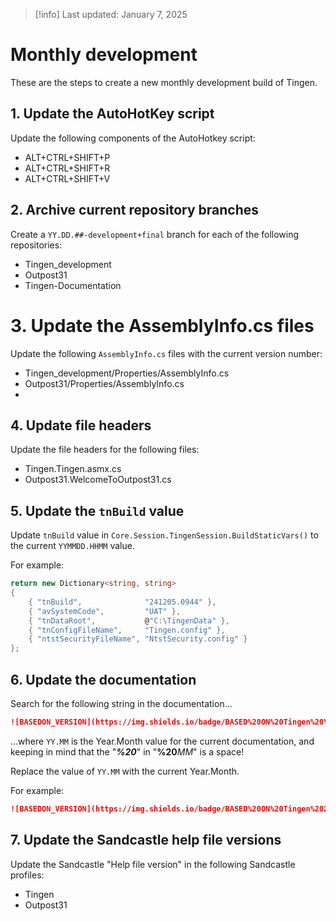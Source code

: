 <!-- u250107 -->
> [!info] Last updated: January 7, 2025
# Monthly development

These are the steps to create a new monthly development build of Tingen.
## 1. Update the AutoHotKey script

Update the following components of the AutoHotkey script:

* ALT+CTRL+SHIFT+P
* ALT+CTRL+SHIFT+R
* ALT+CTRL+SHIFT+V
## 2. Archive current repository branches

  Create a `YY.DD.##-development+final` branch for each of the following repositories:

* Tingen_development
* Outpost31
* Tingen-Documentation
# 3. Update the AssemblyInfo.cs files

  Update the following `AssemblyInfo.cs` files with the current version number:

* Tingen_development/Properties/AssemblyInfo.cs
* Outpost31/Properties/AssemblyInfo.cs
* 
## 4. Update file headers

Update the file headers for the following files:

* Tingen.Tingen.asmx.cs
* Outpost31.WelcomeToOutpost31.cs

## 5. Update the `tnBuild` value

Update `tnBuild` value in `Core.Session.TingenSession.BuildStaticVars()` to the current `YYMMDD.HHMM` value.

For example:

```csharp
return new Dictionary<string, string>
{
    { "tnBuild",              "241205.0944" },
    { "avSystemCode",         "UAT" },
    { "tnDataRoot",           @"C:\TingenData" },
    { "tnConfigFileName",     "Tingen.config" },
    { "ntstSecurityFileName", "NtstSecurity.config" }
};
```

## 6. Update the documentation

Search for the following string in the documentation...

```markdown
![BASEDON_VERSION](https://img.shields.io/badge/BASED%20ON%20Tingen%20YY.MM-white?style=for-the-badge)
```

...where `YY.MM` is the Year.Month value for the current documentation, and keeping in mind that the "***%20***" in "**%20***MM*" is a space!

Replace the value of `YY.MM` with the current Year.Month.

For example:

```markdown
![BASEDON_VERSION](https://img.shields.io/badge/BASED%20ON%20Tingen%2025.11-white?style=for-the-badge)
```

## 7. Update the Sandcastle help file versions

Update the Sandcastle "Help file version" in the following Sandcastle profiles:

* Tingen
* Outpost31
